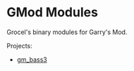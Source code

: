 # GMod Modules
Grocel's binary modules for Garry's Mod.

Projects:
* [gm_bass3](https://github.com/Grocel/GMod_Modules/tree/master/gm_bass3)